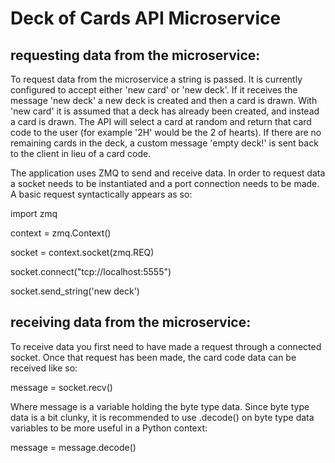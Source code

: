 # Deck of Cards API Microservice 

## requesting data from the microservice:
<p>To request data from the microservice a string is passed. It is currently configured to accept either 'new card' or 'new deck'. If it receives the message 'new deck' a new deck is created and then a card is drawn. With 'new card' it is assumed that a deck has already been created, and instead a card is drawn. The API will select a card at random and return that card code to the user (for example '2H' would be the 2 of hearts). If there are no remaining cards in the deck, a custom message 'empty deck!' is sent back to the client in lieu of a card code. </p>
<p> The application uses ZMQ to send and receive data. In order to request data a socket needs to be instantiated and a port connection needs to be made. A basic request syntactically appears as so:</p>
      <p>import zmq</p>
      <p>context = zmq.Context()</p>
      <p>socket = context.socket(zmq.REQ)</p>
      <p>socket.connect("tcp://localhost:5555")</p>
      <p>socket.send_string('new deck')</p>
      
## receiving data from the microservice:
<p>To receive data you first need to have made a request through a connected socket. Once that request has been made, the card code data can be received like so:</p>
      <p>message = socket.recv()</p>
<p>Where message is a variable holding the byte type data. Since byte type data is a bit clunky, it is recommended to use .decode() on byte type data variables to be more useful in a Python context:</p>
      <p>message = message.decode()</p>


